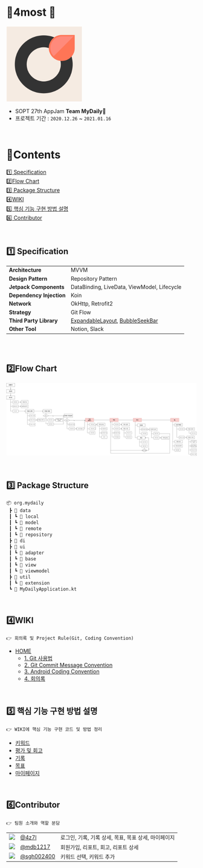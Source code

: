 # ​🧡​4most 🧡

<img src="/wiki/4most_logo_1.png" width="200px"/>


- SOPT 27th AppJam **Team MyDaily**​:seedling:
- 프로젝트 기간 : `2020.12.26` ~ `2021.01.16`


<br>

# :green_book:​Contents

[:one:​ Specification](#one-specification)<br>
[:two:​ Flow Chart](#two-flow-chart)<br>
[:three:​ Package Structure](#three-package-structure)<br>
[:four:​ WIKI](#four-wiki)<br>
[:five:​ 핵심 기능 구현 방법 설명](#five-핵심-기능-구현-방법-설명)<br>
[:six:​ Contributor](#six-contributor)<br>




<br>

## ​:one:​ Specification

<table class="tg">
<tbody>
  <tr>
    <td><b>Architecture</b></td>
    <td>MVVM</td>
  </tr>
<tr>
    <td><b>Design Pattern</b></td>
<td>Repository Pattern</td>
</tr>
<tr>
    <td><b>Jetpack Components</b></td>
<td>DataBinding, LiveData, ViewModel, Lifecycle</td>
</tr>
<tr>
    <td><b>Dependency Injection</b></td>
<td>Koin</td>
</tr>
<tr>
    <td><b>Network</b></td>
<td>OkHttp, Retrofit2</td>
</tr>
<tr>
    <td><b>Strategy</b></td>
<td>Git Flow</td>
</tr>

<tr>
    <td><b>Third Party Library</b></td>
<td><a href="https://github.com/skydoves/ExpandableLayout">ExpandableLayout</a>,
 <a href="https://github.com/woxingxiao/BubbleSeekBar">BubbleSeekBar</a></td>
</tr>
<tr>
    <td><b>Other Tool</b></td>
<td>Notion, Slack</td>
</tr>
</tbody>
</table>

<br>

<br>

## :two:​ Flow Chart

![img](/wiki/image/210104_flowchart.png)



<br>

## :three:​ Package Structure

```
📦 org.mydaily
 ┣ 📂 data
 ┃ ┗ 📂 local
 ┃ ┗ 📂 model
 ┃ ┗ 📂 remote
 ┃ ┗ 📂 repository
 ┣ 📂 di
 ┣ 📂 ui
 ┃ ┗ 📂 adapter
 ┃ ┗ 📂 base
 ┃ ┗ 📂 view
 ┃ ┗ 📂 viewmodel
 ┣ 📂 util
 ┃ ┗ 📂 extension
 ┗ 📜 MyDailyApplication.kt
```



<br>

## :four:​ WIKI

```
👉 회의록 및 Project Rule(Git, Coding Convention)
```
- [HOME](https://github.com/TeamMyDaily/4most-Android/wiki)
  - [1. Git 사용법](https://github.com/TeamMyDaily/4most-Android/wiki/1.-Git-%EC%82%AC%EC%9A%A9%EB%B2%95)
  - [2. Git Commit Message Convention](https://github.com/TeamMyDaily/4most-Android/wiki/2.-Git-Commit-Message-Convention)
  - [3. Android Coding Convention](https://github.com/TeamMyDaily/4most-Android/wiki/3.-Android-Coding-Convention)
  - [4. 회의록](https://github.com/TeamMyDaily/4most-Android/wiki/4.-%ED%9A%8C%EC%9D%98%EB%A1%9D)




<br>

## :five:​ 핵심 기능 구현 방법 설명

```
👉 WIKI에 핵심 기능 구현 코드 및 방법 정리
```

- [키워드](https://github.com/TeamMyDaily/4most-Android/wiki/5.1.-%ED%82%A4%EC%9B%8C%EB%93%9C)
- [평가 및 회고](https://github.com/TeamMyDaily/4most-Android/wiki/5.2.-%ED%8F%89%EA%B0%80-%EB%B0%8F-%ED%9A%8C%EA%B3%A0)
- [기록](https://github.com/TeamMyDaily/4most-Android/wiki/5.3.-%EA%B8%B0%EB%A1%9D)
- [목표](https://github.com/TeamMyDaily/4most-Android/wiki/5.4.-%EB%AA%A9%ED%91%9C)
- [마이페이지](https://github.com/TeamMyDaily/4most-Android/wiki/5.5.-%EB%A7%88%EC%9D%B4%ED%8E%98%EC%9D%B4%EC%A7%80)




<br>

## :six:​ Contributor

```
👉 팀원 소개와 역할 분담
```

<table class="tg">
<tbody>
    <tr>
        <td><img src="https://avatars2.githubusercontent.com/u/45537782?s=460&u=cd7933246795bbd5c14c5a6d69372f084e5761ee&v=4" width="100px"/>
</td>
        <td><a href="https://github.com/4z7l">@4z7l</a></td>
        <td>로그인, 기록, 기록 상세, 목표, 목표 상세, 마이페이지</td>
    </tr>
    <tr>
      <td><img src="https://avatars1.githubusercontent.com/u/70698151?s=460&u=8a26000faa6a3dbbf44379c6685e029a904368e5&v=4" width="100px"/>
</td>
        <td><a href="https://github.com/mdb1217">@mdb1217</a></td>
        <td>회원가입, 리포트, 회고, 리포트 상세</td>
    </tr>
    <tr>
      <td><img src="https://avatars0.githubusercontent.com/u/62228195?s=460&u=0db0c848c4347b49176824d285f37ef04d17401a&v=4" width="100px"/></td>
        <td><a href="https://github.com/sgh002400">@sgh002400</a></td>
        <td>키워드 선택, 키워드 추가</td>
    </tr>
</tbody>
</table>

